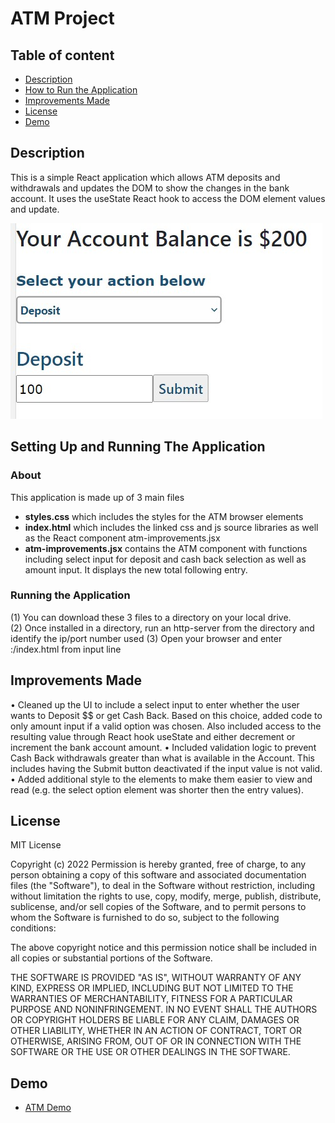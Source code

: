 # ATM Project

## Table of content

- [Description](#description)
- [How to Run the Application](#about)
- [Improvements Made](#improvements)
- [License](#license)
- [Demo](#demo)

## Description
This is a simple React application which allows ATM deposits and withdrawals and updates the DOM to show the changes in the bank account.  It uses the useState React hook to access the DOM element values and update.

<img src="./assets/atm.jpg">

## Setting Up and Running The Application

### About
This application is made up of 3 main files
  - <b>styles.css</b> which includes the styles for the ATM browser elements
  - <b>index.html</b> which includes the linked css and js source libraries as well as the React component atm-improvements.jsx
  - <b>atm-improvements.jsx</b> contains the ATM component with functions including select input for deposit and cash back selection as well as amount input.  It displays the new total following entry.

### Running the Application
 (1) You can download these 3 files to a directory on your local drive.  
 (2) Once installed in a directory, run an http-server from the directory and identify the ip/port number used
 (3) Open your browser and enter <ip>:<port>/index.html from input line
 
## Improvements Made
•	 Cleaned up the UI to include a select input to enter whether the user wants to Deposit $$ or get Cash Back.   Based on this choice, added code to only amount input if a valid option was chosen.  Also included access to the resulting value through React hook useState and either decrement or increment the bank account amount.
•	 Included validation logic to prevent Cash Back withdrawals greater than what is available in the Account.  This includes having the Submit button deactivated if the input value is not valid.
•	 Added additional style to the elements to make them easier to view and read (e.g. the select option element was shorter then the entry values).

## License

MIT License

Copyright (c) 2022
Permission is hereby granted, free of charge, to any person obtaining a copy of this software and associated documentation files (the "Software"), to deal in the Software without restriction, including without limitation the rights to use, copy, modify, merge, publish, distribute, sublicense, and/or sell copies of the Software, and to permit persons to whom the Software is furnished to do so, subject to the following conditions:

The above copyright notice and this permission notice shall be included in all copies or substantial portions of the Software.

THE SOFTWARE IS PROVIDED "AS IS", WITHOUT WARRANTY OF ANY KIND, EXPRESS OR IMPLIED, INCLUDING BUT NOT LIMITED TO THE WARRANTIES OF MERCHANTABILITY, FITNESS FOR A PARTICULAR PURPOSE AND NONINFRINGEMENT. IN NO EVENT SHALL THE AUTHORS OR COPYRIGHT HOLDERS BE LIABLE FOR ANY CLAIM, DAMAGES OR OTHER LIABILITY, WHETHER IN AN ACTION OF CONTRACT, TORT OR OTHERWISE, ARISING FROM, OUT OF OR IN CONNECTION WITH THE SOFTWARE OR THE USE OR OTHER DEALINGS IN THE SOFTWARE.


## Demo

* [ATM Demo](https://pamelaarcher.github.io/atm)
